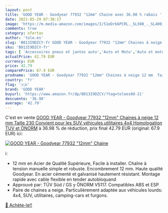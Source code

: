 ```yaml
---
layout: post
title: 'GOOD YEAR - Goodyear 77932 "12mm" Chaine avec 36.98 % rabais '
date: 2021-05-29 07:38:17
image: 'https://m.media-amazon.com/images/I/51eDrb6PCRL._SL500_._SL400_.jpg'
comments: true
category: ofertas
author: 'tole.es'
slug: 'B013I9DZCY-fr GOOD YEAR - Goodyear 77932 "12mm" Chaines à neige 12 mm...'
sku: 'B013I9DZCY-fr'
tags: [ 'Accessoires pneus et jantes auto','Auto et Moto','Auto et moto','Chaînes à neige pour auto','Pneus et jantes pour véhicules','good year', ]
actualPrice: 42.79 EUR
currency: EUR
price: 42.79
comparePrice: 67.9 EUR
prodname: 'GOOD YEAR - Goodyear 77932 "12mm" Chaines à neige 12 mm  Taille 230  Convient pour les SUV  véhicules utilitaires  4x4  Homologation TUV et ÖNORM'
country: 'fr'
flag: '🇫🇷'
brand: 'GOOD YEAR'
buyurl: 'https://www.amazon.fr/dp/B013I9DZCY/?tag=tolees0d-21'
descuento: '36.98'
average: '42.79'
---
```


C'est en vente [GOOD YEAR - Goodyear 77932 "12mm" Chaines à neige 12 mm  Taille 230  Convient pour les SUV  véhicules utilitaires  4x4  Homologation TUV et ÖNORM](https://www.amazon.fr/dp/B013I9DZCY/?tag=tolees0d-21)  à  36.98 % de réduction, prix final  42.79 EUR (original: 67.9 EUR) ici:

[![GOOD YEAR - Goodyear 77932 "12mm" Chaine](https://m.media-amazon.com/images/I/51eDrb6PCRL._SL500_._SL400_.jpg)](https://www.amazon.fr/dp/B013I9DZCY/?tag=tolees0d-21)

ℹ️:

- 12 mm en Acier de Qualité Supérieure, Facile à installer. Chaîne à tension manuelle simple et robuste. Encombrement 12 mm. Haute qualité Goodyear. En acier cémenté et galvanisé hautement résistant. Montage rapide avec cable flexible en tender autobloquand
- Approuvé par: TÜV Süd / GS y ÖNORM V5117. Compatibles ABS et ESP
- Paire de chaines a neige. Particulièrement adaptée aux véhicules lourds: 4x4, SUV, utilitaires, camping-cars et furgons.

[🛒 Achète-le!!](https://www.amazon.fr/dp/B013I9DZCY/?tag=tolees0d-21)
